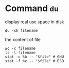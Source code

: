 # Command `du`

display real use space in disk
```
du -sh filename
```

the content of file
```
wc -c filename
ls -l filename
stat -c %b -- "$file" # GNU 
stat -f %z -- "$file" # BSD
```



